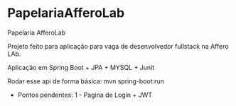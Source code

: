 # PapelariaAfferoLab

Papelaria AfferoLab 

Projeto feito para aplicação para vaga de desenvolvedor fullstack na Affero LAb.

Aplicação em Spring Boot + JPA + MYSQL + Junit

Rodar esse api de forma básica:
mvn spring-boot:run

- Pontos pendentes:
 1 - Pagina de Login + JWT
